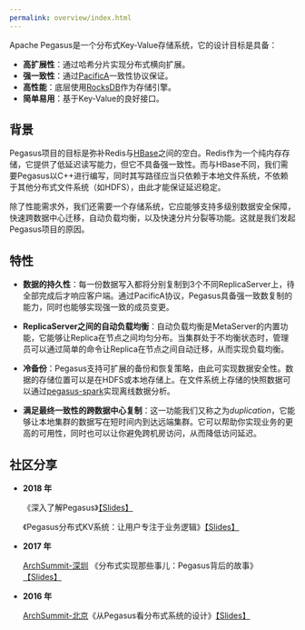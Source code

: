 ```yaml
---
permalink: overview/index.html
---
```


Apache Pegasus是一个分布式Key-Value存储系统，它的设计目标是具备：

- **高扩展性**：通过哈希分片实现分布式横向扩展。
- **强一致性**：通过[PacificA](https://www.microsoft.com/en-us/research/publication/pacifica-replication-in-log-based-distributed-storage-systems/)一致性协议保证。
- **高性能**：底层使用[RocksDB](https://rocksdb.org/)作为存储引擎。
- **简单易用**：基于Key-Value的良好接口。

## 背景

Pegasus项目的目标是弥补Redis与[HBase](https://hbase.apache.org/)之间的空白。Redis作为一个纯内存存储，它提供了低延迟读写能力，但它不具备强一致性。而与HBase不同，我们需要Pegasus以C++进行编写，同时其写路径应当只依赖于本地文件系统，不依赖于其他分布式文件系统（如HDFS），由此才能保证延迟稳定。

除了性能需求外，我们还需要一个存储系统，它应能够支持多级别数据安全保障，快速跨数据中心迁移，自动负载均衡，以及快速分片分裂等功能。这就是我们发起Pegasus项目的原因。

## 特性

- **数据的持久性**：每一份数据写入都将分别复制到3个不同ReplicaServer上，待全部完成后才响应客户端。通过PacificA协议，Pegasus具备强一致数复制的能力，同时也能够实现强一致的成员变更。

- **ReplicaServer之间的自动负载均衡**：自动负载均衡是MetaServer的内置功能，它能够让Replica在节点之间均匀分布。当集群处于不均衡状态时，管理员可以通过简单的命令让Replica在节点之间自动迁移，从而实现负载均衡。

- **冷备份**：Pegasus支持可扩展的备份和恢复策略，由此可实现数据安全性。数据的存储位置可以是在HDFS或本地存储上。在文件系统上存储的快照数据可以通过[pegasus-spark](https://github.com/pegasus-kv/pegasus-spark)实现离线数据分析。

- **满足最终一致性的跨数据中心复制**：这一功能我们又称之为*duplication*，它能够让本地集群的数据写在短时间内到达远端集群。它可以帮助你实现业务的更高的可用性，同时也可以让你避免跨机房访问，从而降低访问延迟。

## 社区分享

- **2018 年**

  《深入了解Pegasus》[【Slides】](https://www.slideshare.net/ssuser0a3cdd/pegasus-in-depth)
  
  《Pegasus分布式KV系统：让用户专注于业务逻辑》[【Slides】](https://www.slideshare.net/ssuser0a3cdd/pegasus-kv-storage-let-the-users-focus-on-their-work-201807)

- **2017 年**
  
  [ArchSummit-深圳](https://sz2017.archsummit.com/presentation/969)
    《分布式实现那些事儿：Pegasus背后的故事》 [【Slides】](https://www.slideshare.net/ssuser0a3cdd/behind-pegasus-what-matters-in-a-distributed-system-arch-summit-shenzhen2017)

- **2016 年**
  
  [ArchSummit-北京](http://bj2016.archsummit.com/presentation/3023)《从Pegasus看分布式系统的设计》[【Slides】](https://www.slideshare.net/ssuser0a3cdd/pegasus-designing-a-distributed-key-value-system-arch-summit-beijing2016)
